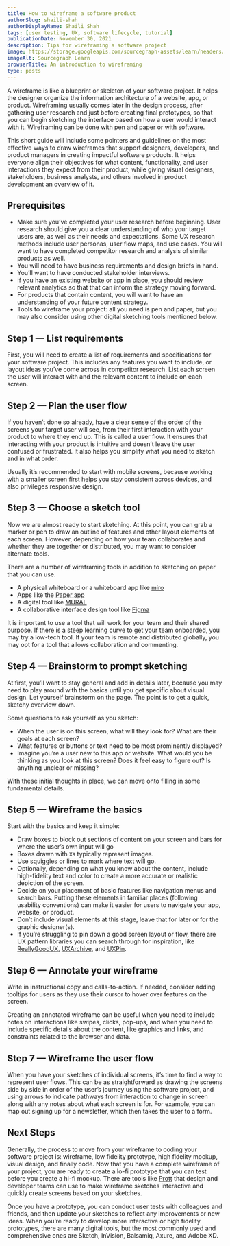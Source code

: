 ```yaml
---
title: How to wireframe a software product
authorSlug: shaili-shah
authorDisplayName: Shaili Shah
tags: [user testing, UX, software lifecycle, tutorial]
publicationDate: November 30, 2021
description: Tips for wireframing a software project
image: https://storage.googleapis.com/sourcegraph-assets/learn/headers/sourcegraph-learn-header.png
imageAlt: Sourcegraph Learn
browserTitle: An introduction to wireframing
type: posts
---
```


A wireframe is like a blueprint or skeleton of your software project. It helps the designer organize the information architecture of a website, app, or product. Wireframing usually comes later in the design process, after gathering user research and just before creating final prototypes, so that you can begin sketching the interface based on how a user would interact with it. Wireframing can be done with pen and paper or with software.

This short guide will include some pointers and guidelines on the most effective ways to draw wireframes that support designers, developers, and product managers in creating impactful software products. It helps everyone align their objectives for what content, functionality, and user interactions they expect from their product, while giving visual designers, stakeholders, business analysts, and others involved in product development an overview of it.  

## Prerequisites

 * Make sure you’ve completed your user research before beginning. User research should give you a clear understanding of who your target users are, as well as their needs and expectations. Some UX research methods include user personas, user flow maps, and use cases. You will want to have completed competitor research and analysis of similar products as well.
 * You will need to have business requirements and design briefs in hand.
 * You’ll want to have conducted stakeholder interviews.
 * If you have an existing website or app in place, you should review relevant analytics so that that can inform the strategy moving forward. 
 * For products that contain content, you will want to have an understanding of your future content strategy.
 * Tools to wireframe your project: all you need is pen and paper, but you may also consider using other digital sketching tools mentioned below.

## Step 1 — List requirements

First, you will need to create a list of requirements and specifications for your software project. This includes any features you want to include, or layout ideas you’ve come across in competitor research. List each screen the user will interact with and the relevant content to include on each screen. 

## Step 2 — Plan the user flow

If you haven’t done so already, have a clear sense of the order of the screens your target user will see, from their first interaction with your product to where they end up. This is called a user flow. It ensures that interacting with your product is intuitive and doesn’t leave the user confused or frustrated. It also helps you simplify what you need to sketch and in what order. 


Usually it’s recommended to start with mobile screens, because working with a smaller screen first helps you stay consistent across devices, and also privileges responsive design.

## Step 3 — Choose a sketch tool

Now we are almost ready to start sketching. At this point, you can grab a marker or pen to draw an outline of features and other layout elements of each screen. However, depending on how your team collaborates and whether they are together or distributed, you may want to consider alternate tools.

There are a number of wireframing tools in addition to sketching on paper that you can use.

 * A physical whiteboard or a whiteboard app like [miro](https://miro.com)
 * Apps like the [Paper app](https://wetransfer.com/paper)
 * A digital tool like [MURAL](https://www.mural.co)
 * A collaborative interface design tool like [Figma](https://www.figma.com/)  

It is important to use a tool that will work for your team and their shared purpose. If there is a steep learning curve to get your team onboarded, you may try a low-tech tool. If your team is remote and distributed globally, you may opt for a tool that allows collaboration and commenting.

## Step 4 — Brainstorm to prompt sketching

At first, you’ll want to stay general and add in details later, because you may need to play around with the basics until you get specific about visual design. Let yourself brainstorm on the page. The point is to get a quick, sketchy overview down. 

Some questions to ask yourself as you sketch: 

 * When the user is on this screen, what will they look for? What are their goals at each screen? 
 * What features or buttons or text need to be most prominently displayed?
 * Imagine you’re a user new to this app or website. What would you be thinking as you look at this screen? Does it feel easy to figure out? Is anything unclear or missing? 

With these initial thoughts in place, we can move onto filling in some fundamental details. 

## Step 5 — Wireframe the basics

Start with the basics and keep it simple:
 * Draw boxes to block out sections of content on your screen and bars for where the user’s own input will go
 * Boxes drawn with `X`s typically represent images. 
 * Use squiggles or lines to mark where text will go.
 * Optionally, depending on what you know about the content, include high-fidelity text and color to create a more accurate or realistic depiction of the screen.
 * Decide on your placement of basic features like navigation menus and search bars. Putting these elements in familiar places (following usability conventions) can make it easier for users to navigate your app, website, or product. 
 * Don’t include visual elements at this stage, leave that for later or for the graphic designer(s).
 * If you’re struggling to pin down a good screen layout or flow, there are UX pattern libraries you can search through for inspiration, like [ReallyGoodUX](https://www.reallygoodux.io/), [UXArchive](https://uxarchive.com/), and [UXPin](https://www.uxpin.com/studiopatterns). 

## Step 6 — Annotate your wireframe

Write in instructional copy and calls-to-action. If needed, consider adding tooltips for users as they use their cursor to hover over features on the screen. 

Creating an annotated wireframe can be useful when you need to include notes on interactions like swipes, clicks, pop-ups, and when you need to include specific details about the content, like graphics and links, and constraints related to the browser and data.

## Step 7 — Wireframe the user flow

When you have your sketches of individual screens, it’s time to find a way to represent user flows. This can be as straightforward as drawing the screens side by side in order of the user’s journey using the software project, and using arrows to indicate pathways from interaction to change in screen along with any notes about what each screen is for. For example, you can map out signing up for a newsletter, which then takes the user to a form.

## Next Steps

Generally, the process to move from your wireframe to coding your software project is: wireframe, low fidelity prototype, high fidelity mockup, visual design, and finally code. Now that you have a complete wireframe of your project, you are ready to create a lo-fi prototype that you can test before you create a hi-fi mockup. There are tools like [Prott](https://prottapp.com/) that design and developer teams can use to make wireframe sketches interactive and quickly create screens based on your sketches. 

Once you have a prototype, you can conduct user tests with colleagues and friends, and then update your sketches to reflect any improvements or new ideas. When you’re ready to develop more interactive or high fidelity prototypes, there are many digital tools, but the most commonly used and comprehensive ones are Sketch, InVision, Balsamiq, Axure, and Adobe XD.

